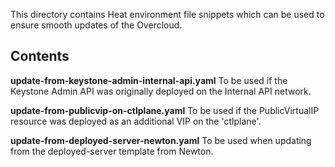 This directory contains Heat environment file snippets which can
be used to ensure smooth updates of the Overcloud.

Contents
--------

**update-from-keystone-admin-internal-api.yaml**
  To be used if the Keystone Admin API was originally deployed on the
  Internal API network.

**update-from-publicvip-on-ctlplane.yaml**
  To be used if the PublicVirtualIP resource was deployed as an additional VIP on the 'ctlplane'.

**update-from-deployed-server-newton.yaml**
  To be used when updating from the deployed-server template from Newton.
